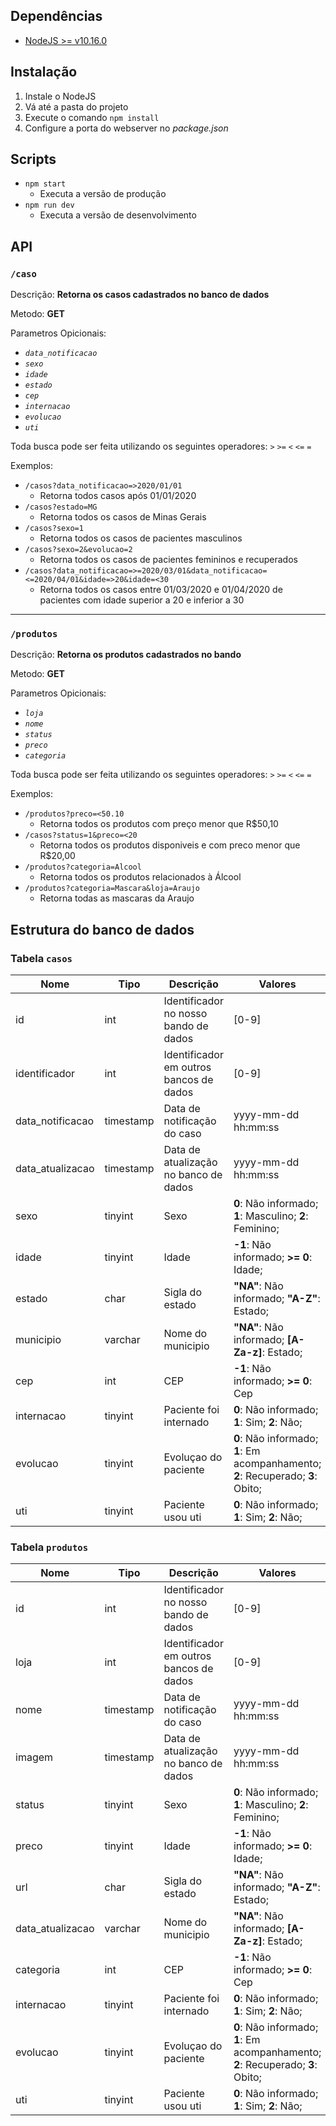 ## Dependências

- [NodeJS >= v10.16.0](https://nodejs.org/download/release/v0.10.16/)

## Instalação

1. Instale o NodeJS
2. Vá até a pasta do projeto
3. Execute o comando ``npm install``
4. Configure a porta do webserver no *package.json*

## Scripts

- ``npm start`` 
	- Executa a versão de produção
- ``npm run dev``
	- Executa a versão de desenvolvimento

## API

### **``/caso``** 

Descrição: **Retorna os casos cadastrados no banco de dados**

Metodo: **GET**

Parametros Opicionais:
 
- *``data_notificacao``*
- *``sexo``*
- *``idade``*
- *``estado``*
- *``cep``*
- *``internacao``*
- *``evolucao``*
- *``uti``*

Toda busca pode ser feita utilizando os seguintes operadores:
``>``  ``>=`` ``<`` ``<=`` ``=``

Exemplos: 

- ``/casos?data_notificacao=>2020/01/01`` 
	- Retorna todos casos após 01/01/2020
- ``/casos?estado=MG`` 
	- Retorna todos os casos de Minas Gerais
- ``/casos?sexo=1`` 
	- Retorna todos os casos de pacientes masculinos
- ``/casos?sexo=2&evolucao=2`` 
	- Retorna todos os casos de pacientes femininos e recuperados
- ``/casos?data_notificacao=>=2020/03/01&data_notificacao=<=2020/04/01&idade=>20&idade=<30`` 
	- Retorna todos os casos entre 01/03/2020 e 01/04/2020 de pacientes com idade superior a 20 e inferior a 30
	
___

### ``/produtos``

Descrição: **Retorna os produtos cadastrados no bando**

Metodo: **GET**

Parametros Opicionais:
 
- *``loja``*
- *``nome``*
- *``status``*
- *``preco``*
- *``categoria``*

Toda busca pode ser feita utilizando os seguintes operadores:
``>``  ``>=`` ``<`` ``<=`` ``=``

Exemplos: 

- ``/produtos?preco=<50.10`` 
	- Retorna todos os produtos com preço menor que R$50,10
- ``/casos?status=1&preco=<20`` 
	- Retorna todos os produtos disponiveis e com preco menor que R$20,00 
- ``/produtos?categoria=Alcool`` 
	- Retorna todos os produtos relacionados à Álcool
- ``/produtos?categoria=Mascara&loja=Araujo`` 
	- Retorna todas as mascaras da Araujo




## Estrutura do banco de dados

### Tabela ``casos``

| Nome        		| Tipo     	| Descrição  								| Valores																			|
| ---------------- 	|----------	| ----------------------------------------	|--------------------------------------------------------------------------------	|
|id					|int		|Identificador no nosso bando de dados		| [0-9] 																			|
|identificador		|int		|Identificador em outros bancos de dados	| [0-9] 																			|
|data_notificacao	|timestamp	|Data de notificação do caso				| yyyy-mm-dd hh:mm:ss 																|
|data_atualizacao	|timestamp	|Data de atualização no banco de dados 		|yyyy-mm-dd hh:mm:ss 																|
|sexo				|tinyint	|Sexo										|**0**: Não informado; **1**: Masculino; **2**: Feminino;							|
|idade				|tinyint	|Idade										|**-1**: Não informado; **>= 0**: Idade;											|
|estado				|char		|Sigla do estado							|**"NA"**: Não informado; **"A-Z"**: Estado;										|
|municipio			|varchar	|Nome do municipio							|**"NA"**: Não informado; **[A-Za-z]**: Estado;										|
|cep				|int		|CEP										|**-1**: Não informado; **>= 0**: Cep												|
|internacao			|tinyint	|Paciente foi internado						|**0**: Não informado; **1**: Sim; **2**: Não;										|
|evolucao			|tinyint	|Evoluçao do paciente						|**0**: Não informado; **1**: Em acompanhamento; **2**: Recuperado; **3**: Obito;	|
|uti				|tinyint	|Paciente usou uti							|**0**: Não informado; **1**: Sim; **2**: Não;										|


### Tabela ``produtos``

| Nome        		| Tipo    	| Descrição  								| Valores																			|
| ----------------	|---------	| ----------------------------------------	| --------------------------------------------------------------------------------	|
|id					|int		|Identificador no nosso bando de dados		| [0-9]			 																	|
|loja				|int		|Identificador em outros bancos de dados	| [0-9] 																			|
|nome				|timestamp	|Data de notificação do caso				| yyyy-mm-dd hh:mm:ss 																|
|imagem				|timestamp	|Data de atualização no banco de dados 		| yyyy-mm-dd hh:mm:ss 																|
|status				|tinyint	|Sexo										|**0**: Não informado; **1**: Masculino; **2**: Feminino;							|
|preco				|tinyint	|Idade										|**-1**: Não informado; **>= 0**: Idade;											|
|url				|char		|Sigla do estado							|**"NA"**: Não informado; **"A-Z"**: Estado;										|
|data_atualizacao	|varchar	|Nome do municipio							|**"NA"**: Não informado; **[A-Za-z]**: Estado;										|
|categoria			|int		|CEP										|**-1**: Não informado; **>= 0**: Cep												|
|internacao			|tinyint	|Paciente foi internado						|**0**: Não informado; **1**: Sim; **2**: Não;										|
|evolucao			|tinyint	|Evoluçao do paciente						|**0**: Não informado; **1**: Em acompanhamento; **2**: Recuperado; **3**: Obito;	|
|uti				|tinyint	|Paciente usou uti							|**0**: Não informado; **1**: Sim; **2**: Não;										|
